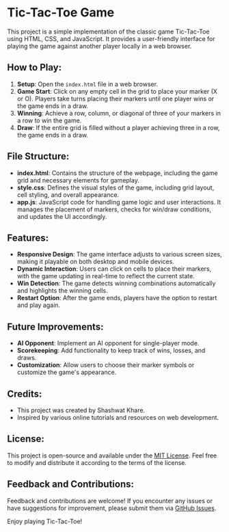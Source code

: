 # Tic-Tac-Toe Game

This project is a simple implementation of the classic game Tic-Tac-Toe using HTML, CSS, and JavaScript. It provides a user-friendly interface for playing the game against another player locally in a web browser.

## How to Play:
1. **Setup**: Open the `index.html` file in a web browser.
2. **Game Start**: Click on any empty cell in the grid to place your marker (X or O). Players take turns placing their markers until one player wins or the game ends in a draw.
3. **Winning**: Achieve a row, column, or diagonal of three of your markers in a row to win the game.
4. **Draw**: If the entire grid is filled without a player achieving three in a row, the game ends in a draw.

## File Structure:
- **index.html**: Contains the structure of the webpage, including the game grid and necessary elements for gameplay.
- **style.css**: Defines the visual styles of the game, including grid layout, cell styling, and overall appearance.
- **app.js**: JavaScript code for handling game logic and user interactions. It manages the placement of markers, checks for win/draw conditions, and updates the UI accordingly.

## Features:
- **Responsive Design**: The game interface adjusts to various screen sizes, making it playable on both desktop and mobile devices.
- **Dynamic Interaction**: Users can click on cells to place their markers, with the game updating in real-time to reflect the current state.
- **Win Detection**: The game detects winning combinations automatically and highlights the winning cells.
- **Restart Option**: After the game ends, players have the option to restart and play again.




## Future Improvements:
- **AI Opponent**: Implement an AI opponent for single-player mode.
- **Scorekeeping**: Add functionality to keep track of wins, losses, and draws.
- **Customization**: Allow users to choose their marker symbols or customize the game's appearance.

## Credits:
- This project was created by Shashwat Khare.
- Inspired by various online tutorials and resources on web development.

## License:
This project is open-source and available under the [MIT License](https://opensource.org/licenses/MIT). Feel free to modify and distribute it according to the terms of the license.

## Feedback and Contributions:
Feedback and contributions are welcome! If you encounter any issues or have suggestions for improvement, please submit them via [GitHub Issues](https://github.com/yourusername/tic-tac-toe/issues).

Enjoy playing Tic-Tac-Toe!
